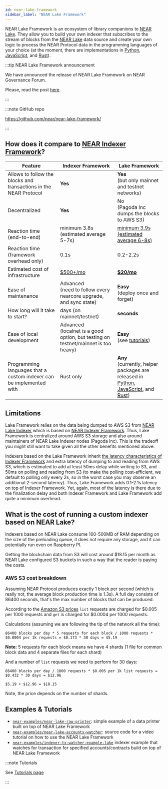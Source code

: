 ```yaml
---
id: near-lake-framework
sidebar_label: "NEAR Lake Framework"
---
```


NEAR Lake Framework is an ecosystem of library companions to [NEAR Lake](/build/data-infrastructure/lake-framework/near-lake). They allow you to build your own indexer that subscribes to the stream of blocks from the [NEAR Lake](/build/data-infrastructure/lake-framework/near-lake) data source and create your own logic to process the NEAR Protocol data in the programming languages of your choice (at the moment, there are implementations in [Python](http://pypi.org/project/near-lake-framework), [JavaScript](https://www.npmjs.com/package/near-lake-framework), and [Rust](https://crates.io/crates/near-lake-framework)).

:::tip NEAR Lake Framework announcement

We have announced the release of NEAR Lake Framework on NEAR Governance Forum.

Please, read the post [here](https://gov.near.org/t/announcement-near-lake-framework-brand-new-word-in-indexer-building-approach/17668).

:::

:::note GitHub repo

https://github.com/near/near-lake-framework/

:::


## How does it compare to [NEAR Indexer Framework](https://github.com/near/nearcore/tree/master/chain/indexer)?

Feature | Indexer Framework | Lake Framework
------- | ----------------- | --------------
Allows to follow the blocks and transactions in the NEAR Protocol | **Yes** | **Yes**<br />(but only mainnet and testnet networks)
Decentralized | **Yes** | No<br />(Pagoda Inc dumps the blocks to AWS S3)
Reaction time (end-to-end) | minimum 3.8s (estimated average 5-7s) | [minimum 3.9s (estimated average 6-8s)](#limitations)
Reaction time (framework overhead only) | 0.1s | 0.2-2.2s
Estimated cost of infrastructure | [$500+/mo](https://near-nodes.io/rpc/hardware-rpc) | [**$20/mo**](#what-is-the-cost-of-running-a-custom-indexer-based-on-near-lake)
Ease of maintenance | Advanced<br />(need to follow every nearcore upgrade, and sync state) | **Easy**<br />(deploy once and forget)
How long will it take to start? | days (on mainnet/testnet) | **seconds**
Ease of local development | Advanced<br />(localnet is a good option, but testing on testnet/mainnet is too heavy) | **Easy**<br />(see [tutorials](/build/data-infrastructure/lake-framework/near-lake-state-changes-indexer))
Programming languages that a custom indexer can be implemented with | Rust only | **Any**<br />(currently, helper packages are released in [Python](http://pypi.org/project/near-lake-framework), [JavaScript](https://www.npmjs.com/package/near-lake-framework), and [Rust](https://crates.io/crates/near-lake-framework))


## Limitations

Lake Framework relies on the data being dumped to AWS S3 from [NEAR Lake Indexer](https://github.com/near/near-lake-indexer) which is based on [NEAR Indexer Framework](https://github.com/near/nearcore/tree/master/chain/indexer). Thus, Lake Framework is centralized around AWS S3 storage and also around maintainers of NEAR Lake Indexer nodes (Pagoda Inc). This is the tradeoff you might still want to take given all the other benefits mentioned above.

Indexers based on the Lake Framework inherit [the latency characteristics of Indexer Framework](https://github.com/near/nearcore/tree/master/chain/indexer) and extra latency of dumping to and reading from AWS S3, which is estimated to add at least 50ms delay while writing to S3, and 50ms on polling and reading from S3 (to make the polling cost-efficient, we default to polling only every 2s, so in the worst case you may observe an additional 2-second latency). Thus, Lake Framework adds 0.1-2.1s latency on top of Indexer Framework. Yet, again, most of the latency is there due to the finalization delay and both Indexer Framework and Lake Framework add quite a minimum overhead.

## What is the cost of running a custom indexer based on NEAR Lake?

Indexers based on NEAR Lake consume 100-500MB of RAM depending on the size of the preloading queue, it does not require any storage, and it can potentially run even on Raspberry PI.

Getting the blockchain data from S3 will cost around $18.15 per month as NEAR Lake configured S3 buckets in such a way that the reader is paying the costs.

### AWS S3 cost breakdown

Assuming NEAR Protocol produces exactly 1 block per second (which is really not, the average block production time is 1.3s). A full day consists of 86400 seconds, that's the max number of blocks that can be produced.

According to the [Amazon S3 prices](https://aws.amazon.com/s3/pricing/?nc1=h_ls) `list` requests are charged for $0.005 per 1000 requests and `get` is charged for $0.0004 per 1000 requests.

Calculations (assuming we are following the tip of the network all the time):

```
86400 blocks per day * 5 requests for each block / 1000 requests * $0.0004 per 1k requests = $0.173 * 30 days = $5.19
```
**Note:** 5 requests for each block means we have 4 shards (1 file for common block data and 4 separate files for each shard)

And a number of `list` requests we need to perform for 30 days:

```
86400 blocks per day / 1000 requests * $0.005 per 1k list requests = $0.432 * 30 days = $12.96

$5.19 + $12.96 = $18.15
```

Note, the price depends on the number of shards.

## Examples & Tutorials

- [`near-examples/near-lake-raw-printer`](https://github.com/near-examples/near-lake-raw-printer): simple example of a data printer built on top of NEAR Lake Framework
- [`near-examples/near-lake-accounts-watcher`](https://github.com/near-examples/near-lake-accounts-watcher): source code for a video tutorial on how to use the NEAR Lake Framework
- [`near-examples/indexer-tx-watcher-example-lake`](https://github.com/near-examples/indexer-tx-watcher-example-lake) indexer example that watches for transaction for specified accounts/contracts build on top of NEAR Lake Framework

:::note Tutorials

See [Tutorials page](/build/data-infrastructure/lake-framework/near-lake-state-changes-indexer)

:::
